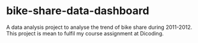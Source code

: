 # bike-share-data-dashboard
A data analysis project to analyse the trend of bike share during 2011-2012. This project is mean to fulfil my course assignment at Dicoding.
